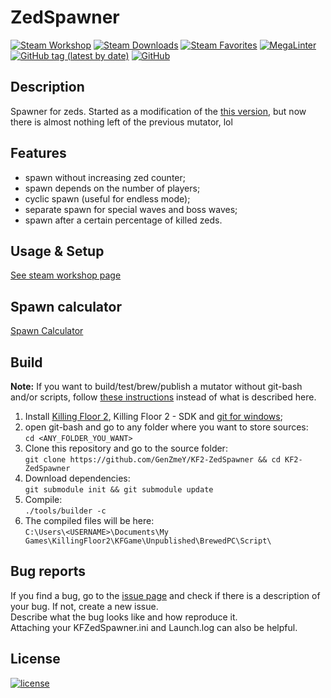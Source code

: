 # ZedSpawner

[![Steam Workshop](https://img.shields.io/static/v1?message=workshop&logo=steam&labelColor=gray&color=blue&logoColor=white&label=steam%20)](https://steamcommunity.com/sharedfiles/filedetails/?id=2811290931)
[![Steam Downloads](https://img.shields.io/steam/downloads/2811290931)](https://steamcommunity.com/sharedfiles/filedetails/?id=2811290931)
[![Steam Favorites](https://img.shields.io/steam/favorites/2811290931)](https://steamcommunity.com/sharedfiles/filedetails/?id=2811290931)
[![MegaLinter](https://github.com/GenZmeY/KF2-ZedSpawner/actions/workflows/mega-linter.yml/badge.svg?branch=master)](https://github.com/GenZmeY/KF2-ZedSpawner/actions/workflows/mega-linter.yml)
[![GitHub tag (latest by date)](https://img.shields.io/github/v/tag/GenZmeY/KF2-ZedSpawner)](https://github.com/GenZmeY/KF2-ZedSpawner/tags)
[![GitHub](https://img.shields.io/github/license/GenZmeY/KF2-ZedSpawner)](LICENSE)

## Description
Spawner for zeds. Started as a modification of the [this version](https://steamcommunity.com/sharedfiles/filedetails/?id=2488241348), but now there is almost nothing left of the previous mutator, lol  

## Features
- spawn without increasing zed counter;
- spawn depends on the number of players;
- cyclic spawn (useful for endless mode);
- separate spawn for special waves and boss waves;
- spawn after a certain percentage of killed zeds.

## Usage & Setup
[See steam workshop page](https://steamcommunity.com/sharedfiles/filedetails/?id=2811290931)

## Spawn calculator
[Spawn Calculator](https://docs.google.com/spreadsheets/d/1q67WJ36jhj6Y0lPNO5tS2bU79Wphu4Xmi62me6DAwtM/edit?usp=sharing)

## Build
**Note:** If you want to build/test/brew/publish a mutator without git-bash and/or scripts, follow [these instructions](https://tripwireinteractive.atlassian.net/wiki/spaces/KF2SW/pages/26247172/KF2+Code+Modding+How-to) instead of what is described here.
1. Install [Killing Floor 2](https://store.steampowered.com/app/232090/Killing_Floor_2/), Killing Floor 2 - SDK and [git for windows](https://git-scm.com/download/win);
2. open git-bash and go to any folder where you want to store sources:  
`cd <ANY_FOLDER_YOU_WANT>`  
3. Clone this repository and go to the source folder:  
`git clone https://github.com/GenZmeY/KF2-ZedSpawner && cd KF2-ZedSpawner`
4. Download dependencies:  
`git submodule init && git submodule update`  
5. Compile:  
`./tools/builder -c`  
5. The compiled files will be here:  
`C:\Users\<USERNAME>\Documents\My Games\KillingFloor2\KFGame\Unpublished\BrewedPC\Script\`

## Bug reports
If you find a bug, go to the [issue page](https://github.com/GenZmeY/KF2-ZedSpawner/issues) and check if there is a description of your bug. If not, create a new issue.  
Describe what the bug looks like and how reproduce it.  
Attaching your KFZedSpawner.ini and Launch.log can also be helpful.

## License
[![license](https://www.gnu.org/graphics/gplv3-with-text-136x68.png)](LICENSE)
